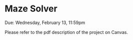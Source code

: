 # Maze Solver
Due: Wednesday, February 13, 11:59pm

Please refer to the pdf description of the project on Canvas.
